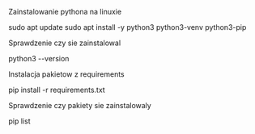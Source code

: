 Zainstalowanie pythona na linuxie

sudo apt update
sudo apt install -y python3 python3-venv python3-pip



Sprawdzenie czy sie zainstalowal 

python3 --version



Instalacja pakietow z requirements

pip install -r requirements.txt



Sprawdzenie czy pakiety sie zainstalowaly

pip list
